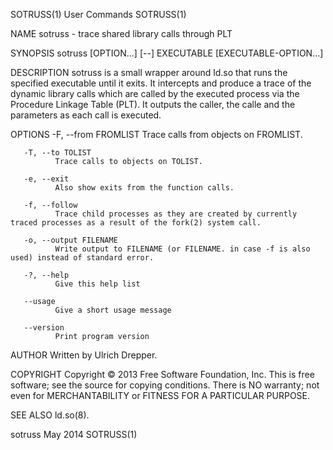 SOTRUSS(1)                                                                                      User Commands                                                                                      SOTRUSS(1)

NAME
       sotruss - trace shared library calls through PLT

SYNOPSIS
       sotruss [OPTION...] [--] EXECUTABLE [EXECUTABLE-OPTION...]

DESCRIPTION
       sotruss is a small wrapper around ld.so that runs the specified executable until it exits. It intercepts and produce a trace of the dynamic library calls which are called by the executed process via
       the Procedure Linkage Table (PLT). It outputs the caller, the calle and the parameters as each call is executed.

OPTIONS
       -F, --from FROMLIST
              Trace calls from objects on FROMLIST.

       -T, --to TOLIST
              Trace calls to objects on TOLIST.

       -e, --exit
              Also show exits from the function calls.

       -f, --follow
              Trace child processes as they are created by currently traced processes as a result of the fork(2) system call.

       -o, --output FILENAME
              Write output to FILENAME (or FILENAME. in case -f is also used) instead of standard error.

       -?, --help
              Give this help list

       --usage
              Give a short usage message

       --version
              Print program version

AUTHOR
       Written by Ulrich Drepper.

COPYRIGHT
       Copyright © 2013 Free Software Foundation, Inc.
       This is free software; see the source for copying conditions.  There is NO warranty; not even for MERCHANTABILITY or FITNESS FOR A PARTICULAR PURPOSE.

SEE ALSO
       ld.so(8).

sotruss                                                                                            May 2014                                                                                        SOTRUSS(1)
